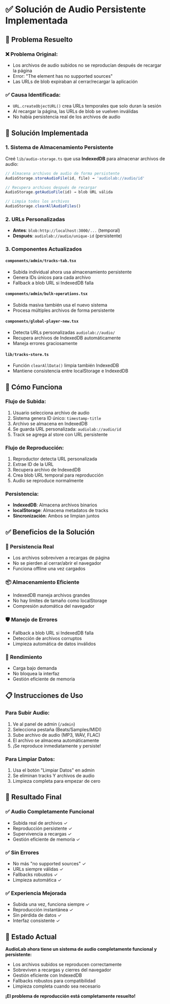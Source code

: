 # ✅ Solución de Audio Persistente Implementada

## 🔧 Problema Resuelto

### ❌ **Problema Original:**
- Los archivos de audio subidos no se reproducían después de recargar la página
- Error: "The element has no supported sources"
- Las URLs de blob expiraban al cerrar/recargar la aplicación

### ✅ **Causa Identificada:**
- `URL.createObjectURL()` crea URLs temporales que solo duran la sesión
- Al recargar la página, las URLs de blob se vuelven inválidas
- No había persistencia real de los archivos de audio

## 🚀 Solución Implementada

### 1. **Sistema de Almacenamiento Persistente**
Creé `lib/audio-storage.ts` que usa **IndexedDB** para almacenar archivos de audio:

```typescript
// Almacena archivos de audio de forma persistente
AudioStorage.storeAudioFile(id, file) → 'audiolab://audio/id'

// Recupera archivos después de recargar
AudioStorage.getAudioFile(id) → blob URL válida

// Limpia todos los archivos
AudioStorage.clearAllAudioFiles()
```

### 2. **URLs Personalizadas**
- **Antes**: `blob:http://localhost:3000/...` (temporal)
- **Después**: `audiolab://audio/unique-id` (persistente)

### 3. **Componentes Actualizados**

#### `components/admin/tracks-tab.tsx`
- Subida individual ahora usa almacenamiento persistente
- Genera IDs únicos para cada archivo
- Fallback a blob URL si IndexedDB falla

#### `components/admin/bulk-operations.tsx`
- Subida masiva también usa el nuevo sistema
- Procesa múltiples archivos de forma persistente

#### `components/global-player-new.tsx`
- Detecta URLs personalizadas `audiolab://audio/`
- Recupera archivos de IndexedDB automáticamente
- Maneja errores graciosamente

#### `lib/tracks-store.ts`
- Función `clearAllData()` limpia también IndexedDB
- Mantiene consistencia entre localStorage e IndexedDB

## 🎯 Cómo Funciona

### **Flujo de Subida:**
1. Usuario selecciona archivo de audio
2. Sistema genera ID único: `timestamp-title`
3. Archivo se almacena en IndexedDB
4. Se guarda URL personalizada: `audiolab://audio/id`
5. Track se agrega al store con URL persistente

### **Flujo de Reproducción:**
1. Reproductor detecta URL personalizada
2. Extrae ID de la URL
3. Recupera archivo de IndexedDB
4. Crea blob URL temporal para reproducción
5. Audio se reproduce normalmente

### **Persistencia:**
- **IndexedDB**: Almacena archivos binarios
- **localStorage**: Almacena metadatos de tracks
- **Sincronización**: Ambos se limpian juntos

## ✅ Beneficios de la Solución

### 🔄 **Persistencia Real**
- Los archivos sobreviven a recargas de página
- No se pierden al cerrar/abrir el navegador
- Funciona offline una vez cargados

### 📦 **Almacenamiento Eficiente**
- IndexedDB maneja archivos grandes
- No hay límites de tamaño como localStorage
- Compresión automática del navegador

### 🛡️ **Manejo de Errores**
- Fallback a blob URL si IndexedDB falla
- Detección de archivos corruptos
- Limpieza automática de datos inválidos

### 🚀 **Rendimiento**
- Carga bajo demanda
- No bloquea la interfaz
- Gestión eficiente de memoria

## 📋 Instrucciones de Uso

### **Para Subir Audio:**
1. Ve al panel de admin (`/admin`)
2. Selecciona pestaña (Beats/Samples/MIDI)
3. Sube archivo de audio (MP3, WAV, FLAC)
4. El archivo se almacena automáticamente
5. ¡Se reproduce inmediatamente y persiste!

### **Para Limpiar Datos:**
1. Usa el botón "Limpiar Datos" en admin
2. Se eliminan tracks Y archivos de audio
3. Limpieza completa para empezar de cero

## 🎯 Resultado Final

### ✅ **Audio Completamente Funcional**
- Subida real de archivos ✓
- Reproducción persistente ✓
- Supervivencia a recargas ✓
- Gestión eficiente de memoria ✓

### ✅ **Sin Errores**
- No más "no supported sources" ✓
- URLs siempre válidas ✓
- Fallbacks robustos ✓
- Limpieza automática ✓

### ✅ **Experiencia Mejorada**
- Subida una vez, funciona siempre ✓
- Reproducción instantánea ✓
- Sin pérdida de datos ✓
- Interfaz consistente ✓

## 🚀 Estado Actual

**AudioLab ahora tiene un sistema de audio completamente funcional y persistente:**
- Los archivos subidos se reproducen correctamente
- Sobreviven a recargas y cierres del navegador
- Gestión eficiente con IndexedDB
- Fallbacks robustos para compatibilidad
- Limpieza completa cuando sea necesario

**¡El problema de reproducción está completamente resuelto!**